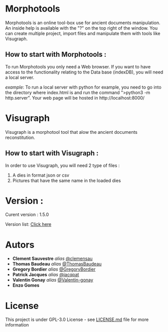 # Morphotools
Morphotools is an online tool-box use for ancient documents manipulation. An inside help is available with the "?" on the top right of the window.
You can create multiple project, import files and manipulate them with tools like Visugraph.

## How to start with Morphotools :
To run Morphotools you only need a Web browser. If you want to have access to the functionality relating to the Data base (indexDB), you will need a local server.

_example_: To run a local server with python for example, you need to go into the directory where index.html is and run the command ">python3 -m http.server".
Your web page will be hosted in http://localhost:8000/ 



# Visugraph
Visugraph is a morphotool tool that alow the ancient documents reconstitution.


## How to start with Visugraph :
In order to use Visugraph, you will need 2 type of files :
  1. A dies in format json or csv
  2. Pictures that have the same name in the loaded dies



# Version :
Curent version : 1.5.0

Version list: [Click here](https://github.com/ThomasBaudeau/MorphoTools/releases)


# Autors

* **Clement Sauvestre** _alias_ [@clemensau](https://github.com/clemensau)
* **Thomas Baudeau** _alias_ [@ThomasBaudeau](https://github.com/ThomasBaudeau)
* **Gregory Bordier** _alias_ [@GregoryBordier](https://github.com/GregoryBordier)
* **Patrick Jacques** _alias_ [@jacqpat](https://github.com/jacqpat)
* **Valentin Gonay** _alias_ [@Valentin-gonay](https://github.com/Valentin-Gonay)
* **Enzo Gomes**


# License
This project is under GPL-3.0 License - see [LICENSE.md](LICENSE) file for more information


